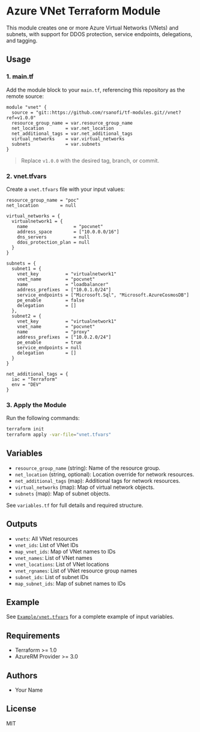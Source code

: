 # Azure VNet Terraform Module

This module creates one or more Azure Virtual Networks (VNets) and subnets, with support for DDOS protection, service endpoints, delegations, and tagging.

## Usage

### 1. main.tf

Add the module block to your `main.tf`, referencing this repository as the remote source:

```hcl
module "vnet" {
  source = "git::https://github.com/rsanofi/tf-modules.git//vnet?ref=v1.0.0"
  resource_group_name = var.resource_group_name
  net_location        = var.net_location
  net_additional_tags = var.net_additional_tags
  virtual_networks    = var.virtual_networks
  subnets             = var.subnets
}
```

> Replace `v1.0.0` with the desired tag, branch, or commit.

### 2. vnet.tfvars

Create a `vnet.tfvars` file with your input values:

```hcl
resource_group_name = "poc"
net_location        = null

virtual_networks = {
  virtualnetwork1 = {
    name                 = "pocvnet"
    address_space        = ["10.0.0.0/16"]
    dns_servers          = null
    ddos_protection_plan = null
  }
}

subnets = {
  subnet1 = {
    vnet_key          = "virtualnetwork1"
    vnet_name         = "pocvnet"
    name              = "loadbalancer"
    address_prefixes  = ["10.0.1.0/24"]
    service_endpoints = ["Microsoft.Sql", "Microsoft.AzureCosmosDB"]
    pe_enable         = false
    delegation        = []
  },
  subnet2 = {
    vnet_key          = "virtualnetwork1"
    vnet_name         = "pocvnet"
    name              = "proxy"
    address_prefixes  = ["10.0.2.0/24"]
    pe_enable         = true
    service_endpoints = null
    delegation        = []
  }
}

net_additional_tags = {
  iac = "Terraform"
  env = "DEV"
}
```

### 3. Apply the Module

Run the following commands:

```sh
terraform init
terraform apply -var-file="vnet.tfvars"
```

## Variables

- `resource_group_name` (string): Name of the resource group.
- `net_location` (string, optional): Location override for network resources.
- `net_additional_tags` (map): Additional tags for network resources.
- `virtual_networks` (map): Map of virtual network objects.
- `subnets` (map): Map of subnet objects.

See `variables.tf` for full details and required structure.

## Outputs

- `vnets`: All VNet resources
- `vnet_ids`: List of VNet IDs
- `map_vnet_ids`: Map of VNet names to IDs
- `vnet_names`: List of VNet names
- `vnet_locations`: List of VNet locations
- `vnet_rgnames`: List of VNet resource group names
- `subnet_ids`: List of subnet IDs
- `map_subnet_ids`: Map of subnet names to IDs

## Example

See [`Example/vnet.tfvars`](./Example/vnet.tfvars) for a complete example of input variables.

## Requirements
- Terraform >= 1.0
- AzureRM Provider >= 3.0

## Authors
- Your Name

## License
MIT
